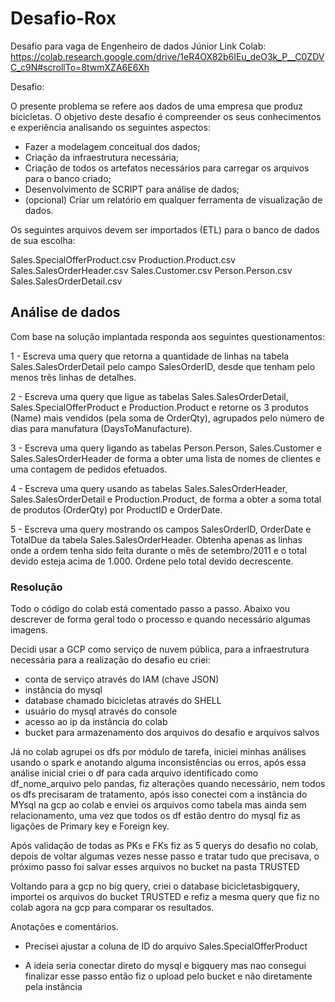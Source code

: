 # Desafio-Rox
Desafio para vaga de Engenheiro de dados Júnior
Link Colab: https://colab.research.google.com/drive/1eR4OX82b6IEu_deO3k_P__C0ZDVC_c9N#scrollTo=8twmXZA6E6Xh

Desafio:

O presente problema se refere aos dados de uma empresa que produz bicicletas. 
O objetivo deste desafio é compreender os seus conhecimentos e experiência analisando os seguintes aspectos:

- Fazer a modelagem conceitual dos dados;
- Criação da infraestrutura necessária;
- Criação de todos os artefatos necessários para carregar os arquivos para o banco criado;
- Desenvolvimento de SCRIPT para análise de dados;
- (opcional) Criar um relatório em qualquer ferramenta de visualização de dados.

Os seguintes arquivos devem ser importados (ETL) para o banco de dados de sua escolha: 

Sales.SpecialOfferProduct.csv
Production.Product.csv
Sales.SalesOrderHeader.csv
Sales.Customer.csv
Person.Person.csv
Sales.SalesOrderDetail.csv

## Análise de dados
Com base na solução implantada responda aos seguintes questionamentos:

1 - Escreva uma query que retorna a quantidade de linhas na tabela Sales.SalesOrderDetail pelo campo SalesOrderID, desde que tenham pelo menos três linhas de detalhes.

2 - Escreva uma query que ligue as tabelas Sales.SalesOrderDetail, Sales.SpecialOfferProduct e Production.Product e retorne os 3 produtos (Name) mais vendidos (pela soma de OrderQty), agrupados pelo número de dias para manufatura (DaysToManufacture).

3 - Escreva uma query ligando as tabelas Person.Person, Sales.Customer e Sales.SalesOrderHeader de forma a obter uma lista de nomes de clientes e uma contagem de pedidos efetuados.

4 - Escreva uma query usando as tabelas Sales.SalesOrderHeader, Sales.SalesOrderDetail e Production.Product, de forma a obter a soma total de produtos (OrderQty) por ProductID e OrderDate.

5 - Escreva uma query mostrando os campos SalesOrderID, OrderDate e TotalDue da tabela Sales.SalesOrderHeader. Obtenha apenas as linhas onde a ordem tenha sido feita durante o mês de setembro/2011 e o total devido esteja acima de 1.000. Ordene pelo total devido decrescente.


### Resolução

Todo o código do colab está comentado passo a passo. Abaixo vou descrever de forma geral todo o processo e quando necessário algumas imagens.


Decidi usar a GCP como serviço de nuvem pública, para a infraestrutura necessária para a realização do desafio eu criei: 

- conta de serviço através do IAM (chave JSON)
- instância do mysql
- database chamado bicicletas através do SHELL
- usuário do mysql através do console
- acesso ao ip da instância do colab
- bucket para armazenamento dos arquivos do desafio e arquivos salvos

Já no colab agrupei os dfs por módulo de tarefa, iniciei minhas análises usando o spark e anotando alguma inconsistências ou erros, após essa análise inicial criei o df para cada arquivo identificado como df_nome_arquivo pelo pandas, fiz alterações quando necessário, nem todos os dfs precisaram de tratamento, após isso conectei com a instância do MYsql na gcp ao colab e enviei os arquivos como tabela mas ainda sem relacionamento, uma vez que todos os df estão dentro do mysql fiz as ligações de Primary key e Foreign key.

Após validação de todas as PKs e FKs fiz as 5 querys do desafio no colab, depois de voltar algumas vezes nesse passo e tratar tudo que precisava, o próximo passo foi salvar esses arquivos no bucket na pasta TRUSTED 

Voltando para a gcp no big query, criei o database bicicletasbigquery, importei os arquivos do bucket TRUSTED e refiz a mesma query que fiz no colab agora na gcp para comparar os resultados.

Anotações e comentários.

- Precisei ajustar a coluna de ID do arquivo Sales.SpecialOfferProduct

- A ideia seria conectar direto do mysql e bigquery mas nao consegui finalizar esse passo então fiz o upload pelo bucket e não diretamente pela instância
